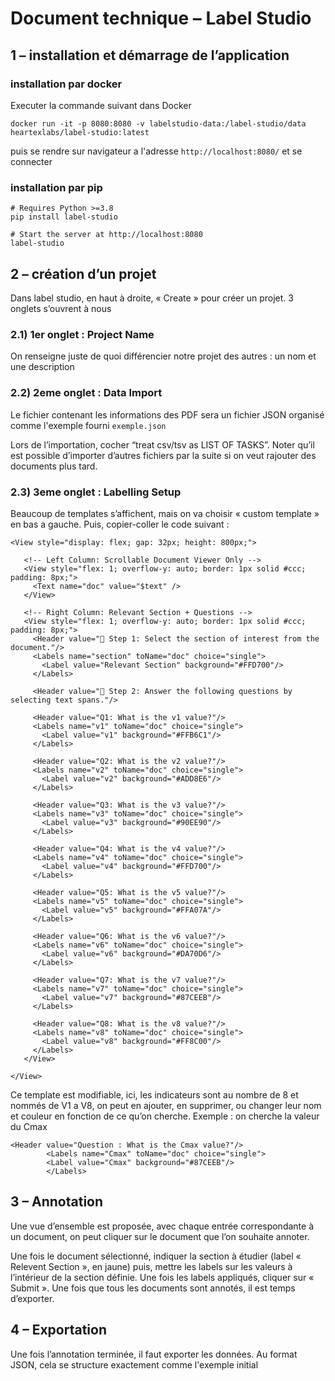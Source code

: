 # Document technique – Label Studio


## 1 – installation et démarrage de l’application

### installation par docker
Executer la commande suivant dans Docker
```
docker run -it -p 8080:8080 -v labelstudio-data:/label-studio/data heartexlabs/label-studio:latest
```
puis se rendre sur navigateur a l'adresse ```http://localhost:8080/``` et se connecter

### installation par pip
```
# Requires Python >=3.8
pip install label-studio

# Start the server at http://localhost:8080
label-studio
```

## 2 – création d’un projet
Dans label studio, en haut à droite, « Create » pour créer un projet.
3 onglets s’ouvrent à nous

### 2.1) 1er onglet : Project Name
On renseigne juste de quoi différencier notre projet des autres : un nom et une description

### 2.2) 2eme onglet : Data Import
Le fichier contenant les informations des PDF sera un fichier JSON organisé comme l'exemple fourni ```exemple.json```
 
Lors de l’importation, cocher “treat csv/tsv as LIST OF TASKS”.
Noter qu’il est possible d’importer d’autres fichiers par la suite si on veut rajouter des documents plus tard.

### 2.3) 3eme onglet : Labelling Setup
Beaucoup de templates s’affichent, mais on va choisir « custom template » en bas a gauche. Puis, copier-coller le code suivant :
```
<View style="display: flex; gap: 32px; height: 800px;">

   <!-- Left Column: Scrollable Document Viewer Only -->
   <View style="flex: 1; overflow-y: auto; border: 1px solid #ccc;
padding: 8px;">
     <Text name="doc" value="$text" />
   </View>

   <!-- Right Column: Relevant Section + Questions -->
   <View style="flex: 1; overflow-y: auto; border: 1px solid #ccc;
padding: 8px;">
     <Header value="🔹 Step 1: Select the section of interest from the
document."/>
     <Labels name="section" toName="doc" choice="single">
       <Label value="Relevant Section" background="#FFD700"/>
     </Labels>

     <Header value="🔹 Step 2: Answer the following questions by
selecting text spans."/>

     <Header value="Q1: What is the v1 value?"/>
     <Labels name="v1" toName="doc" choice="single">
       <Label value="v1" background="#FFB6C1"/>
     </Labels>

     <Header value="Q2: What is the v2 value?"/>
     <Labels name="v2" toName="doc" choice="single">
       <Label value="v2" background="#ADD8E6"/>
     </Labels>

     <Header value="Q3: What is the v3 value?"/>
     <Labels name="v3" toName="doc" choice="single">
       <Label value="v3" background="#90EE90"/>
     </Labels>

     <Header value="Q4: What is the v4 value?"/>
     <Labels name="v4" toName="doc" choice="single">
       <Label value="v4" background="#FFD700"/>
     </Labels>

     <Header value="Q5: What is the v5 value?"/>
     <Labels name="v5" toName="doc" choice="single">
       <Label value="v5" background="#FFA07A"/>
     </Labels>

     <Header value="Q6: What is the v6 value?"/>
     <Labels name="v6" toName="doc" choice="single">
       <Label value="v6" background="#DA70D6"/>
     </Labels>

     <Header value="Q7: What is the v7 value?"/>
     <Labels name="v7" toName="doc" choice="single">
       <Label value="v7" background="#87CEEB"/>
     </Labels>

     <Header value="Q8: What is the v8 value?"/>
     <Labels name="v8" toName="doc" choice="single">
       <Label value="v8" background="#FF8C00"/>
     </Labels>
   </View>

</View>
```

Ce template est modifiable, ici, les indicateurs sont au nombre de 8 et nommés de V1 a V8, on peut en ajouter, en supprimer, ou changer leur nom et couleur en fonction de ce qu’on cherche.
Exemple : on cherche la valeur du Cmax
```
<Header value="Question : What is the Cmax value?"/>
     	<Labels name="Cmax" toName="doc" choice="single">
       	<Label value="Cmax" background="#87CEEB"/>
     	</Labels>
```
		
		
## 3 – Annotation
 
Une vue d’ensemble est proposée, avec chaque entrée correspondante à un document, on peut cliquer sur le document que l’on souhaite annoter.
 
Une fois le document sélectionné, indiquer la section à étudier (label « Relevent Section », en jaune) puis, mettre les labels sur les valeurs à l’intérieur de la section définie. Une fois les labels appliqués, cliquer sur « Submit ».
Une fois que tous les documents sont annotés, il est temps d’exporter.

## 4 – Exportation
 
Une fois l’annotation terminée, il faut exporter les données.
Au format JSON, cela se structure exactement comme l'exemple initial
